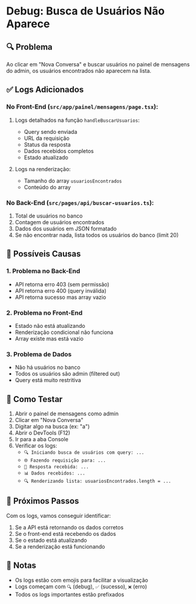 # Debug: Busca de Usuários Não Aparece

## 🔍 Problema
Ao clicar em "Nova Conversa" e buscar usuários no painel de mensagens do admin, os usuários encontrados não aparecem na lista.

## ✅ Logs Adicionados

### No Front-End (`src/app/painel/mensagens/page.tsx`):
1. Logs detalhados na função `handleBuscarUsuarios`:
   - Query sendo enviada
   - URL da requisição
   - Status da resposta
   - Dados recebidos completos
   - Estado atualizado

2. Logs na renderização:
   - Tamanho do array `usuariosEncontrados`
   - Conteúdo do array

### No Back-End (`src/pages/api/buscar-usuarios.ts`):
1. Total de usuários no banco
2. Contagem de usuários encontrados
3. Dados dos usuários em JSON formatado
4. Se não encontrar nada, lista todos os usuários do banco (limit 20)

## 🐛 Possíveis Causas

### 1. Problema no Back-End
- API retorna erro 403 (sem permissão)
- API retorna erro 400 (query inválida)
- API retorna sucesso mas array vazio

### 2. Problema no Front-End
- Estado não está atualizando
- Renderização condicional não funciona
- Array existe mas está vazio

### 3. Problema de Dados
- Não há usuários no banco
- Todos os usuários são admin (filtered out)
- Query está muito restritiva

## 🧪 Como Testar

1. Abrir o painel de mensagens como admin
2. Clicar em "Nova Conversa"
3. Digitar algo na busca (ex: "a")
4. Abrir o DevTools (F12)
5. Ir para a aba Console
6. Verificar os logs:
   - `🔍 Iniciando busca de usuários com query: ...`
   - `🌐 Fazendo requisição para: ...`
   - `📡 Resposta recebida: ...`
   - `📊 Dados recebidos: ...`
   - `🔍 Renderizando lista: usuariosEncontrados.length = ...`

## 🔧 Próximos Passos

Com os logs, vamos conseguir identificar:
1. Se a API está retornando os dados corretos
2. Se o front-end está recebendo os dados
3. Se o estado está atualizando
4. Se a renderização está funcionando

## 📝 Notas

- Os logs estão com emojis para facilitar a visualização
- Logs começam com `🔍` (debug), `✅` (sucesso), `❌` (erro)
- Todos os logs importantes estão prefixados


